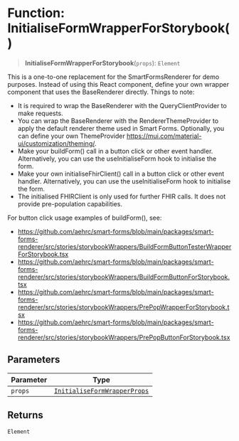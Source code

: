 # Function: InitialiseFormWrapperForStorybook()

> **InitialiseFormWrapperForStorybook**(`props`): `Element`

This is a one-to-one replacement for the SmartFormsRenderer for demo purposes.
Instead of using this React component, define your own wrapper component that uses the BaseRenderer directly.
Things to note:
- It is required to wrap the BaseRenderer with the QueryClientProvider to make requests.
- You can wrap the BaseRenderer with the RendererThemeProvider to apply the default renderer theme used in Smart Forms. Optionally, you can define your own ThemeProvider https://mui.com/material-ui/customization/theming/.
- Make your buildForm() call in a button click or other event handler. Alternatively, you can use the useInitialiseForm hook to initialise the form.
- Make your own initialiseFhirClient() call in a button click or other event handler. Alternatively, you can use the useInitialiseForm hook to initialise the form.
- The initialised FHIRClient is only used for further FHIR calls. It does not provide pre-population capabilities.

For button click usage examples of buildForm(), see:
- https://github.com/aehrc/smart-forms/blob/main/packages/smart-forms-renderer/src/stories/storybookWrappers/BuildFormButtonTesterWrapperForStorybook.tsx
- https://github.com/aehrc/smart-forms/blob/main/packages/smart-forms-renderer/src/stories/storybookWrappers/BuildFormButtonForStorybook.tsx
- https://github.com/aehrc/smart-forms/blob/main/packages/smart-forms-renderer/src/stories/storybookWrappers/PrePopWrapperForStorybook.tsx
- https://github.com/aehrc/smart-forms/blob/main/packages/smart-forms-renderer/src/stories/storybookWrappers/PrePopButtonForStorybook.tsx

## Parameters

| Parameter | Type |
| ------ | ------ |
| `props` | [`InitialiseFormWrapperProps`](../interfaces/InitialiseFormWrapperProps.md) |

## Returns

`Element`
